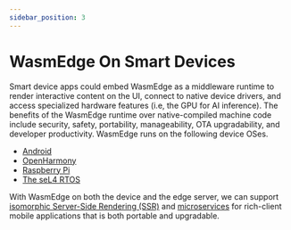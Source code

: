 ```yaml
---
sidebar_position: 3
---
```


# WasmEdge On Smart Devices

Smart device apps could embed WasmEdge as a middleware runtime to render interactive content on the UI, connect to native device drivers, and access specialized hardware features (i.e, the GPU for AI inference). The benefits of the WasmEdge runtime over native-compiled machine code include security, safety, portability, manageability, OTA upgradability, and developer productivity. WasmEdge runs on the following device OSes.

- [Android](/category/build-and-run-wasmedge-on-android)
- [OpenHarmony](../../contribute/source/os/openharmony.md)
- [Raspberry Pi](../../contribute/source/os/raspberrypi.md)
- [The seL4 RTOS](../../contribute/source/os/sel4.md)

With WasmEdge on both the device and the edge server, we can support [isomorphic Server-Side Rendering (SSR)](../../develop/rust/ssr.md) and [microservices](../../start/build-and-run/docker_wasm.md#deploy-the-microservice-example) for rich-client mobile applications that is both portable and upgradable.
